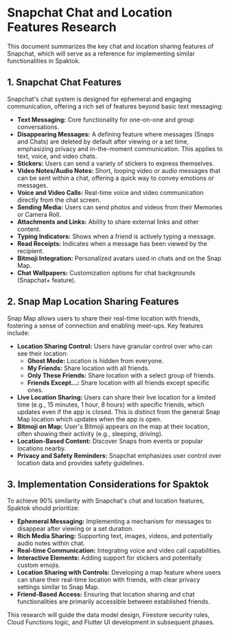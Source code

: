 # Snapchat Chat and Location Features Research

This document summarizes the key chat and location sharing features of Snapchat, which will serve as a reference for implementing similar functionalities in Spaktok.

## 1. Snapchat Chat Features

Snapchat's chat system is designed for ephemeral and engaging communication, offering a rich set of features beyond basic text messaging:

*   **Text Messaging:** Core functionality for one-on-one and group conversations.
*   **Disappearing Messages:** A defining feature where messages (Snaps and Chats) are deleted by default after viewing or a set time, emphasizing privacy and in-the-moment communication. This applies to text, voice, and video chats.
*   **Stickers:** Users can send a variety of stickers to express themselves.
*   **Video Notes/Audio Notes:** Short, looping video or audio messages that can be sent within a chat, offering a quick way to convey emotions or messages.
*   **Voice and Video Calls:** Real-time voice and video communication directly from the chat screen.
*   **Sending Media:** Users can send photos and videos from their Memories or Camera Roll.
*   **Attachments and Links:** Ability to share external links and other content.
*   **Typing Indicators:** Shows when a friend is actively typing a message.
*   **Read Receipts:** Indicates when a message has been viewed by the recipient.
*   **Bitmoji Integration:** Personalized avatars used in chats and on the Snap Map.
*   **Chat Wallpapers:** Customization options for chat backgrounds (Snapchat+ feature).

## 2. Snap Map Location Sharing Features

Snap Map allows users to share their real-time location with friends, fostering a sense of connection and enabling meet-ups. Key features include:

*   **Location Sharing Control:** Users have granular control over who can see their location:
    *   **Ghost Mode:** Location is hidden from everyone.
    *   **My Friends:** Share location with all friends.
    *   **Only These Friends:** Share location with a select group of friends.
    *   **Friends Except...:** Share location with all friends except specific ones.
*   **Live Location Sharing:** Users can share their live location for a limited time (e.g., 15 minutes, 1 hour, 8 hours) with specific friends, which updates even if the app is closed. This is distinct from the general Snap Map location which updates when the app is open.
*   **Bitmoji on Map:** User's Bitmoji appears on the map at their location, often showing their activity (e.g., sleeping, driving).
*   **Location-Based Content:** Discover Snaps from events or popular locations nearby.
*   **Privacy and Safety Reminders:** Snapchat emphasizes user control over location data and provides safety guidelines.

## 3. Implementation Considerations for Spaktok

To achieve 90% similarity with Snapchat's chat and location features, Spaktok should prioritize:

*   **Ephemeral Messaging:** Implementing a mechanism for messages to disappear after viewing or a set duration.
*   **Rich Media Sharing:** Supporting text, images, videos, and potentially audio notes within chat.
*   **Real-time Communication:** Integrating voice and video call capabilities.
*   **Interactive Elements:** Adding support for stickers and potentially custom emojis.
*   **Location Sharing with Controls:** Developing a map feature where users can share their real-time location with friends, with clear privacy settings similar to Snap Map.
*   **Friend-Based Access:** Ensuring that location sharing and chat functionalities are primarily accessible between established friends.

This research will guide the data model design, Firestore security rules, Cloud Functions logic, and Flutter UI development in subsequent phases.
